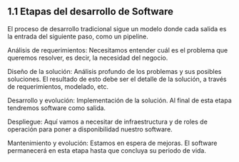 ## 1.1 Etapas del desarrollo de Software

El proceso de desarrollo tradicional sigue un modelo donde cada salida
es la entrada del siguiente paso, como un pipeline.

Análisis de requerimientos: Necesitamos entender cuál es el problema que
queremos resolver, es decir, la necesidad del negocio.

Diseño de la solución: Análisis profundo de los problemas y sus posibles
soluciones. El resultado de esto debe ser el detalle de la solución, a
través de requerimientos, modelado, etc.

Desarrollo y evolución: Implementación de la solución. Al final de esta
etapa tendremos software como salida.

Despliegue: Aquí vamos a necesitar de infraestructura y de roles de
operación para poner a disponibilidad nuestro software.

Mantenimiento y evolución: Estamos en espera de mejoras. El software
permanecerá en esta etapa hasta que concluya su periodo de vida.


